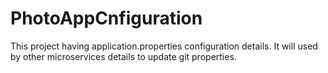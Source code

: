 # PhotoAppCnfiguration
This project having application.properties configuration details. It will used by other microservices details to update git properties.
